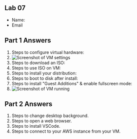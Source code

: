 ## Lab 07

- Name:
- Email

## Part 1 Answers

1. Steps to configure virtual hardware:
2. ![Screenshot of VM settings](relative_path_to_filename_here)
3. Steps to download an ISO:
4. Steps to use ISO on VM:
5. Steps to install your distribution:
6. Steps to boot to disk after install:
7. Steps to install "Guest Additions" & enable fullscreen mode:
8. ![Screenshot of VM running](relative_path_to_filename_here)

## Part 2 Answers

1. Steps to change desktop background.
2. Steps to open a web browser.
3. Steps to install VSCode.
4. Steps to connect to your AWS instance from your VM.
